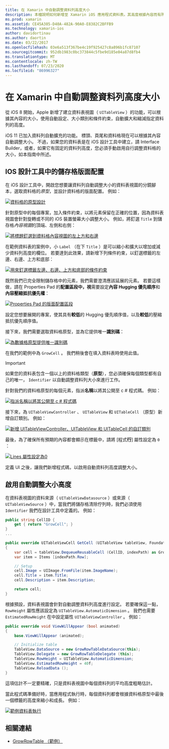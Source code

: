 ```yaml
---
title: 在 Xamarin 中自動調整資料列高度大小
description: 本檔說明如何新增至 Xamarin iOS 應用程式資料表。其高度根據內容而有所不同的資料列。 它討論 iOS 設計工具中的儲存格版面配置，以及啟用自動調整大小的高度。
ms.prod: xamarin
ms.assetid: CE45A385-D40A-482A-90A0-E8382C2BFFB9
ms.technology: xamarin-ios
author: davidortinau
ms.author: daortin
ms.date: 03/22/2017
ms.openlocfilehash: 03e6a513f367be4c19f925427c8a896b1fc87107
ms.sourcegitcommit: 952db1983c0bc373844c5fbe9d185e04a87d8fb4
ms.translationtype: MT
ms.contentlocale: zh-TW
ms.lasthandoff: 07/23/2020
ms.locfileid: "86996327"
---
```

# <a name="auto-sizing-row-height-in-xamarinios"></a>在 Xamarin 中自動調整資料列高度大小

從 iOS 8 開始，Apple 新增了建立資料表視圖（ `UITableView` ）的功能，可以根據其內容的大小，使用自動設定、大小類別和條件約束，自動擴大和縮減指定資料列的高度。

iOS 11 已加入資料列自動擴充的功能。 標頭、頁尾和資料格現在可以根據其內容自動調整大小。 不過，如果您的資料表是在 iOS 設計工具中建立，請 Interface Builder，或者，如果它有固定的資料列高度，您必須手動啟用自行調整資料格的大小，如本指南中所述。

## <a name="cell-layout-in-the-ios-designer"></a>IOS 設計工具中的儲存格版面配置

在 iOS 設計工具中，開啟您想要讓資料列自動調整大小的資料表視圖的分鏡腳本，選取資料格的*原型*，並設計資料格的版面配置。 例如：

[![資料格的原型設計](autosizing-row-height-images/table01.png)](autosizing-row-height-images/table01.png#lightbox)

針對原型中的每個專案，加入條件約束，以將元素保留在正確的位置，因為資料表視圖會針對旋轉或不同的 iOS 裝置螢幕大小調整大小。 例如，將釘選 `Title` 到儲存格*內容視圖*的頂端、左側和右側：

[![將標題釘選到資料格內容視圖的左上方和右邊](autosizing-row-height-images/table02.png)](autosizing-row-height-images/table02.png#lightbox)

在範例資料表的案例中，小 `Label` （在下 `Title` ）是可以縮小和擴大以增加或減少資料列高度的欄位。 若要達到此效果，請新增下列條件約束，以釘選標籤的左邊、右邊、上方和底部：

[![用來釘選標籤左邊、右邊、上方和底部的條件約束](autosizing-row-height-images/table03.png)](autosizing-row-height-images/table03.png#lightbox)

既然我們已完全限制儲存格中的元素，我們需要澄清應該延展的元素。 若要這樣做，請在 Properties Pad 的**配置區段中，視**需要設定**內容 Hugging 優先順序**和**內容壓縮抵抗優先權**：

[![Properties Pad 的版面配置區段](autosizing-row-height-images/table03a.png)](autosizing-row-height-images/table03a.png#lightbox)

設定您想要展開的專案，使其具有**較低**的 Hugging 優先順序值，以及**較低**的壓縮抵抗優先順序值。

接下來，我們需要選取資料格原型，並為它提供唯一**識別碼**：

[![為數據格原型提供唯一識別碼](autosizing-row-height-images/table04.png)](autosizing-row-height-images/table04.png#lightbox)

在我們的範例中為 `GrowCell` 。 我們稍後會在填入資料表時使用此值。

> [!IMPORTANT]
> 如果您的資料表包含一個以上的資料格類型（**原型**），您必須確保每個類型都有自己的唯一， `Identifier` 以自動調整資料列大小來進行工作。

針對我們的資料格原型的每個元素，指派**名稱**以將其公開至 c # 程式碼。 例如：

[![指派名稱以將其公開至 c # 程式碼](autosizing-row-height-images/table05.png)](autosizing-row-height-images/table05.png#lightbox)

接下來，為 `UITableViewController` 、 `UITableView` 和 `UITableCell` （原型）新增自訂類別。 例如：

[![新增 UITableViewController、UITableView 和 UITableCell 的自訂類別](autosizing-row-height-images/table06.png)](autosizing-row-height-images/table06.png#lightbox)

最後，為了確保所有預期的內容都會顯示在標籤中，請將 [程式**行**] 屬性設定為 `0` ：

[![Lines 屬性設定為0](autosizing-row-height-images/table06.png)](autosizing-row-height-images/table06a.png#lightbox)

定義 UI 之後，讓我們新增程式碼，以啟用自動資料列高度調整大小。

## <a name="enabling-auto-resizing-height"></a>啟用自動調整大小高度

在資料表視圖的資料來源（ `UITableViewDatasource` ）或來源（ `UITableViewSource` ）中，當我們將儲存格清除佇列時，我們必須使用 `Identifier` 我們在設計工具中定義的。 例如：

```csharp
public string CellID {
    get { return "GrowCell"; }
}
...

public override UITableViewCell GetCell (UITableView tableView, Foundation.NSIndexPath indexPath)
{
    var cell = tableView.DequeueReusableCell (CellID, indexPath) as GrowRowTableCell;
    var item = Items [indexPath.Row];

    // Setup
    cell.Image = UIImage.FromFile(item.ImageName);
    cell.Title = item.Title;
    cell.Description = item.Description;

    return cell;
}
```

根據預設，資料表視圖會針對自動調整資料列高度進行設定。 若要確保這一點， `RowHeight` 屬性應該設定為 `UITableView.AutomaticDimension` 。 我們也需要 `EstimatedRowHeight` 在中設定屬性 `UITableViewController` 。 例如：

```csharp
public override void ViewWillAppear (bool animated)
{
    base.ViewWillAppear (animated);

    // Initialize table
    TableView.DataSource = new GrowRowTableDataSource(this);
    TableView.Delegate = new GrowRowTableDelegate (this);
    TableView.RowHeight = UITableView.AutomaticDimension;
    TableView.EstimatedRowHeight = 40f;
    TableView.ReloadData ();
}
```

這項估計不一定要精確，只是資料表視圖中每個資料列的平均高度粗略估計。

當此程式碼準備好時，當應用程式執行時，每個資料列都會根據資料格原型中最後一個標籤的高度來縮小和成長。 例如：

[![範例資料表執行](autosizing-row-height-images/table07.png)](autosizing-row-height-images/table07.png#lightbox)

## <a name="related-links"></a>相關連結

- [GrowRowTable （範例）](https://docs.microsoft.com/samples/xamarin/ios-samples/growrowtable)
